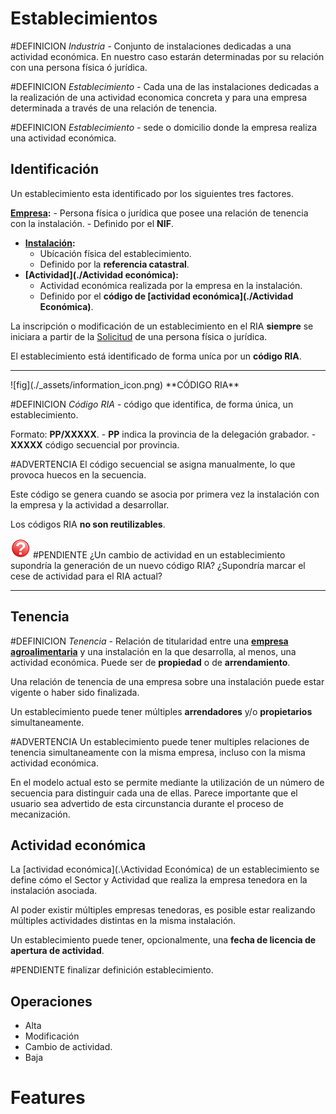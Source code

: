 
# Establecimientos
#DEFINICION *Industria -* Conjunto de instalaciones dedicadas a una actividad económica. En nuestro caso estarán determinadas por su relación con una  persona física ó jurídica.

#DEFINICION *Establecimiento -* Cada una de las instalaciones dedicadas a la realización de una actividad economica concreta y para una empresa determinada a través de una relación de tenencia.

#DEFINICION *Establecimiento -* sede o domicilio donde la empresa realiza una actividad económica.

## Identificación
Un establecimiento esta identificado por los siguientes tres factores.

**[Empresa](./Empresa):** 
	- Persona física o jurídica que posee una relación de tenencia con la instalación. 
	- Definido por el **NIF**.
- **[Instalación](./Instalaciones):** 
	- Ubícación física del establecimiento. 
	- Definido por la **referencia catastral**.
- **[Actividad](./Actividad económica):** 
	- Actividad económica realizada por la empresa en la instalación. 
	- Definido por el **código de [actividad económica](./Actividad Económica)**.

La inscripción o modificación de un establecimiento en el RIA **siempre** se iniciara a partir de la [Solicitud](./Solicitudes) de una persona física o jurídica.


El establecimiento está identificado de forma uníca por un **código RIA**.

<hr>
![fig](./_assets/information_icon.png)   **CÓDIGO RIA**

#DEFINICION *Código RIA -* código que identifica, de forma única, un establecimiento.

Formato: **PP/XXXXX**.
	- **PP** indica la provincia de la delegación grabador.
	- **XXXXX** código secuencial por provincia.

#ADVERTENCIA El código secuencial se asigna manualmente, lo que provoca huecos en la secuencia.

Este código se genera cuando se asocia por primera vez  la instalación con la empresa  y la actividad a desarrollar.

Los códigos RIA **no son reutilizables**.

![fig](./_assets/Red_question_icon.png) #PENDIENTE ¿Un cambio de actividad en un establecimiento supondría la generación de un nuevo código RIA? ¿Supondría marcar el cese de actividad para el RIA actual?

<hr>


## Tenencia
#DEFINICION *Tenencia -* Relación de titularidad entre una **[empresa agroalimentaria](./Empresas)** y una instalación en la que desarrolla, al menos,  una actividad económica.  Puede ser de **propiedad** o de **arrendamiento**. 

Una relación de tenencia de una empresa sobre una instalación puede estar vigente o haber sido finalizada.

Un establecimiento puede tener múltiples **arrendadores** y/o **propietarios** simultaneamente.

#ADVERTENCIA Un establecimiento puede tener multiples relaciones de tenencia simultaneamente con la misma empresa, incluso con la misma actividad económica.

En el modelo actual esto se permite mediante la utilización de un número de secuencia para distinguir cada una de ellas. Parece importante que el usuario sea advertido de esta circunstancia durante el proceso de mecanización.


## Actividad económica
La [actividad económica](.\Actividad Económica) de un establecimiento se define cómo  el Sector y Actividad que realiza la empresa tenedora en la instalación asociada.

Al poder existir múltiples empresas tenedoras, es posible estar realizando múltiples actividades distintas en la misma instalación.

Un establecimiento puede tener, opcionalmente, una **fecha de licencia de apertura de actividad**. 

#PENDIENTE finalizar definición establecimiento.


## Operaciones
- Alta
- Modificación
- Cambio de actividad.
- Baja

# Features

```Gherkin

```
